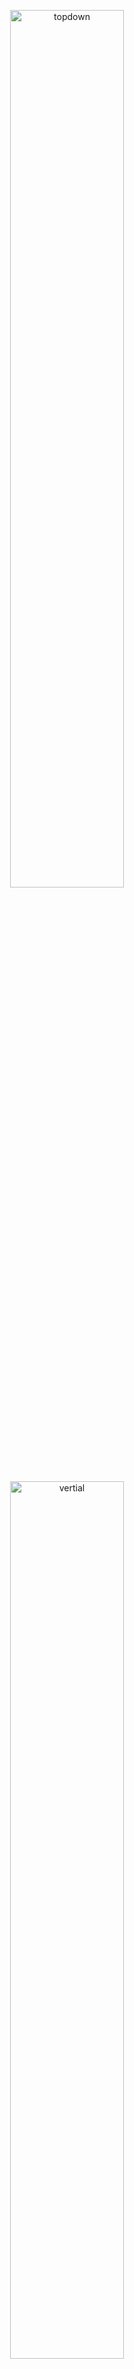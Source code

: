 
<p align="center">
  <img src="images/topdown.gif" width="60%" title="topdown">
</p>

<p align="center">
  <img src="images/vertical.gif" width="60%" title="vertial">
</p>



## What is it?

It is a video comparsion tool to compare the raw video and processed video. At the top right of the image, there are  two figures from the raw video and the processed video which could show the detail and difference. Two mainly comparsion methods are implemented, top down flash and vertial flash. The example is shown above. This tool can be used to compare two videos and the videos with same name in the different folders.

## Support flash types
- top down flash
- left right flash
- vertical flash


## Installation
```
git clone https://github.com/wuchangsheng951/VideoComparsionTool.git
cd VideoComparsionTool
pip install -r requirements.txt
```

## Usage: Command line
```python
from VideoComparsionTool import VCT 


vct = VCT(source_text = 'input', target_text = 'output', zoom_point = (400,500))
#set different zoom point for different videos
zoom_dict = {}
zoom_dict['indoor1.mp4'] = (800,800)
#generate the videos in different folder
vct.videos2clip('input_video', 'output_video', flash_type= 'topdown', zoom_dict = zoom_dict)
#generate the single video
vct.video2clip('input.mp4','output.mp4', flash_type= 'vertical')

```

## License
> MIT License
